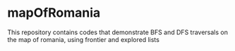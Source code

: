# mapOfRomania
This repository contains codes that demonstrate BFS and DFS traversals on the map of romania, using frontier and explored lists

